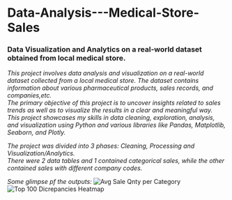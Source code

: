 # Data-Analysis---Medical-Store-Sales
### Data Visualization and Analytics on a real-world dataset obtained from local medical store.
*This project involves data analysis and visualization on a real-world dataset collected from a local medical store. The dataset contains information about various pharmaceutical products, sales records, and companies,etc.\
The primary objective of this project is to uncover insights related to sales trends as well as to visualize the results in a clear and meaningful way.\
This project showcases my skills in data cleaning, exploration, analysis, and visualization using Python and various libraries like Pandas, Matplotlib, Seaborn, and Plotly.*

*The project was divided into 3 phases: Cleaning, Processing and Visualization/Analytics. \
There were 2 data tables and 1 contained categorical sales, while the other contained sales with different company codes.*

*Some glimpse pf the outputs:*
![Avg  Sale   Qnty per Category](https://github.com/user-attachments/assets/95c2e82a-4620-48f5-a129-4880774bdf04)
![Top 100 Dicrepancies Heatmap](https://github.com/user-attachments/assets/67743a3b-46fa-4cf3-90b1-610b922c8a33)
